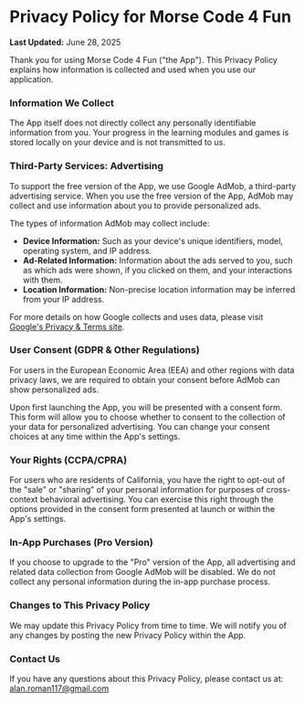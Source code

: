 # Privacy Policy for Morse Code 4 Fun

**Last Updated:** June 28, 2025

Thank you for using Morse Code 4 Fun ("the App"). This Privacy Policy explains how information is collected and used when you use our application.

### Information We Collect

The App itself does not directly collect any personally identifiable information from you. Your progress in the learning modules and games is stored locally on your device and is not transmitted to us.

### Third-Party Services: Advertising

To support the free version of the App, we use Google AdMob, a third-party advertising service. When you use the free version of the App, AdMob may collect and use information about you to provide personalized ads.

The types of information AdMob may collect include:
* **Device Information:** Such as your device's unique identifiers, model, operating system, and IP address.
* **Ad-Related Information:** Information about the ads served to you, such as which ads were shown, if you clicked on them, and your interactions with them.
* **Location Information:** Non-precise location information may be inferred from your IP address.

For more details on how Google collects and uses data, please visit [Google's Privacy & Terms site](http://www.google.com/policies/privacy/partners/).

### User Consent (GDPR & Other Regulations)

For users in the European Economic Area (EEA) and other regions with data privacy laws, we are required to obtain your consent before AdMob can show personalized ads.

Upon first launching the App, you will be presented with a consent form. This form will allow you to choose whether to consent to the collection of your data for personalized advertising. You can change your consent choices at any time within the App's settings.

### Your Rights (CCPA/CPRA)

For users who are residents of California, you have the right to opt-out of the "sale" or "sharing" of your personal information for purposes of cross-context behavioral advertising. You can exercise this right through the options provided in the consent form presented at launch or within the App's settings.

### In-App Purchases (Pro Version)

If you choose to upgrade to the "Pro" version of the App, all advertising and related data collection from Google AdMob will be disabled. We do not collect any personal information during the in-app purchase process.

### Changes to This Privacy Policy

We may update this Privacy Policy from time to time. We will notify you of any changes by posting the new Privacy Policy within the App.

### Contact Us

If you have any questions about this Privacy Policy, please contact us at: alan.roman117@gmail.com
